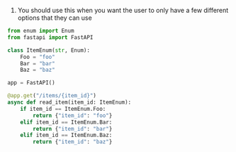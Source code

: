 1. You should use this when you want the user to only have a few different options that they can use
```python
from enum import Enum
from fastapi import FastAPI

class ItemEnum(str, Enum):
    Foo = "foo"
    Bar = "bar"
    Baz = "baz"

app = FastAPI()

@app.get("/items/{item_id}")
async def read_item(item_id: ItemEnum):
    if item_id == ItemEnum.Foo:
        return {"item_id": "foo"}
    elif item_id == ItemEnum.Bar:
        return {"item_id": "bar"}
    elif item_id == ItemEnum.Baz:
        return {"item_id": "baz"}

```